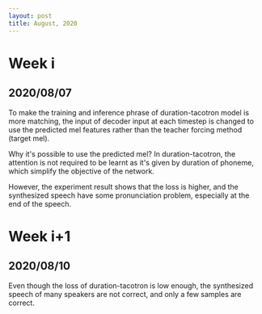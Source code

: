 ```yaml
---
layout: post
title: August, 2020
---
```


# Week i

## 2020/08/07
To make the training and inference phrase of duration-tacotron model is more matching, the input of decoder input at each timestep is changed to use the predicted mel features rather than the teacher forcing method (target mel). 

Why it's possible to use the predicted mel? In duration-tacotron, the attention is not required to be learnt as it's given by duration of phoneme, which simplify the objective of the network. 

However, the experiment result shows that the loss is higher, and the synthesized speech have some pronunciation problem, especially at the end of the speech.

# Week i+1

## 2020/08/10
Even though the loss of duration-tacotron is low enough, the synthesized speech of many speakers are not correct, and only a few samples are correct. 
